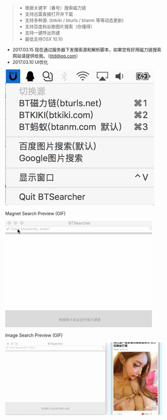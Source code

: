 > * 根据关键字（番号）搜索磁力链
> * 支持迅雷直接打开并下载
> * 支持多种源. (btkiki / bturls / btanm 等等动态更新)
> * 支持百度和谷歌图片搜索（你懂得）
> * 支持一键呼出热键
> * 最低支持OSX 10.10





* 2017.03.15 现在通过服务器下发搜索源和解析脚本，如果您有好用磁力链搜索网站请提供给我。（titd@qq.com）
* 2017.03.10 UI优化









![image](https://github.com/titman/Pictures-of-the-warehouse/blob/master/BTSearcher2.png?raw=false)

Magnet Search Preview (GIF)

![image](https://github.com/titman/Pictures-of-the-warehouse/blob/master/BTSearcher1.gif?raw=false)  

Image Search Preview (GIF)

![image](https://github.com/titman/Pictures-of-the-warehouse/blob/master/BTSearcher3.gif?raw=false)  

